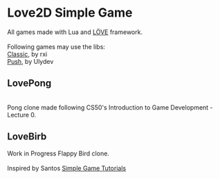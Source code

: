 # Love2D Simple Game
All games made with Lua and [LÖVE](http://love2d.org) framework. <br>
<br/>
Following games may use the libs: <br />
[Classic](https://github.com/rxi/classic), by rxi <br/>
[Push](https://github.com/Ulydev/push), by Ulydev

## LovePong
<br/>
Pong clone made following CS50's Introduction to Game Development - Lecture 0. <br/>

## LoveBirb
Work in Progress Flappy Bird clone.<br/> 
<br/>
Inspired by Santos [Simple Game Tutorials](https://simplegametutorials.github.io/) <br/>
<br />
